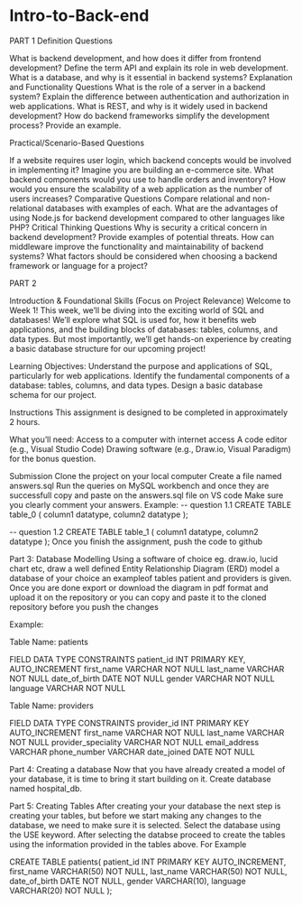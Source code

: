 # Intro-to-Back-end

PART 1
Definition Questions

What is backend development, and how does it differ from frontend development?
Define the term API and explain its role in web development.
What is a database, and why is it essential in backend systems?
Explanation and Functionality Questions
What is the role of a server in a backend system?
Explain the difference between authentication and authorization in web applications.
What is REST, and why is it widely used in backend development?
How do backend frameworks simplify the development process? Provide an example.

Practical/Scenario-Based Questions

If a website requires user login, which backend concepts would be involved in implementing it?
Imagine you are building an e-commerce site. What backend components would you use to handle orders and inventory?
How would you ensure the scalability of a web application as the number of users increases?
Comparative Questions
Compare relational and non-relational databases with examples of each.
What are the advantages of using Node.js for backend development compared to other languages like PHP?
Critical Thinking Questions
Why is security a critical concern in backend development? Provide examples of potential threats.
How can middleware improve the functionality and maintainability of backend systems?
What factors should be considered when choosing a backend framework or language for a project?

PART 2

Introduction & Foundational Skills (Focus on Project Relevance)
Welcome to Week 1! This week, we’ll be diving into the exciting world of SQL and databases! We’ll explore what SQL is used for, how it benefits web applications, and the building blocks of databases: tables, columns, and data types. But most importantly, we’ll get hands-on experience by creating a basic database structure for our upcoming project!


Learning Objectives:
Understand the purpose and applications of SQL, particularly for web applications.
Identify the fundamental components of a database: tables, columns, and data types.
Design a basic database schema for our project.

Instructions
This assignment is designed to be completed in approximately 2 hours.

What you’ll need:
Access to a computer with internet access
A code editor (e.g., Visual Studio Code)
Drawing software (e.g., Draw.io, Visual Paradigm) for the bonus question.

Submission
Clone the project on your local computer
Create a file named answers.sql
Run the queries on MySQL workbench and once they are successfull copy and paste on the answers.sql file on VS code
Make sure you clearly comment your answers. Example:
-- question 1.1
CREATE TABLE table_0 (
    column1 datatype,
    column2 datatype
);

-- question 1.2
CREATE TABLE table_1 (
    column1 datatype,
    column2 datatype
);
Once you finish the assignment, push the code to github

Part 3: Database Modelling
Using a software of choice eg. draw.io, lucid chart etc, draw a well defined Entity Relationship Diagram (ERD) model a database of your choice an exampleof tables patient and providers is given. Once you are done export or download the diagram in pdf format and upload it on the repository or you can copy and paste it to the cloned repository before you push the changes

Example:

Table Name: patients

FIELD	DATA TYPE	CONSTRAINTS
patient_id	INT	PRIMARY KEY, AUTO_INCREMENT
first_name	VARCHAR	NOT NULL
last_name	VARCHAR	NOT NULL
date_of_birth	DATE	NOT NULL
gender	VARCHAR	NOT NULL
language	VARCHAR	NOT NULL


Table Name: providers

FIELD	DATA TYPE	CONSTRAINTS
provider_id	INT	PRIMARY KEY AUTO_INCREMENT
first_name	VARCHAR	NOT NULL
last_name	VARCHAR	NOT NULL
provider_speciality	VARCHAR	NOT NULL
email_address	VARCHAR	
phone_number	VARCHAR	
date_joined	DATE	NOT NULL





Part 4: Creating a database
Now that you have already created a model of your database, it is time to bring it start building on it. Create database named hospital_db.




Part 5: Creating Tables
After creating your your database the next step is creating your tables, but before we start making any changes to the database, we need to make sure it is selected. Select the database using the USE keyword.
After selecting the databse proceed to create the tables using the information provided in the tables above. For Example

CREATE TABLE patients(
    patient_id INT PRIMARY KEY AUTO_INCREMENT,
    first_name VARCHAR(50) NOT NULL,
    last_name VARCHAR(50) NOT NULL,
    date_of_birth DATE NOT NULL,
    gender VARCHAR(10),
    language VARCHAR(20) NOT NULL
);
